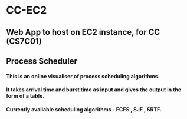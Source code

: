 # CC-EC2

## Web App to host on EC2 instance, for CC (CS7C01)

## Process Scheduler
#### This is an online visualiser of process scheduling algorithms.   
#### It takes arrival time and burst time as input and gives the output in the form of a table.   
#### Currently available scheduling algorithms - FCFS , SJF , SRTF.
[//]:![maths](https://user-images.githubusercontent.com/57481485/210262524-f8b4fce6-0c42-47d8-b780-f9e097f2f570.gif)
